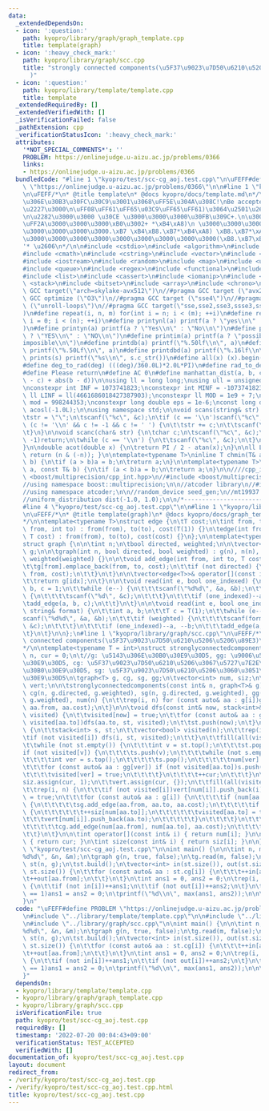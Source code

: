 ```yaml
---
data:
  _extendedDependsOn:
  - icon: ':question:'
    path: kyopro/library/graph/graph_template.cpp
    title: template(graph)
  - icon: ':heavy_check_mark:'
    path: kyopro/library/graph/scc.cpp
    title: "strongly connected components(\u5F37\u9023\u7D50\u6210\u5206\u5206\u89E3\
      )"
  - icon: ':question:'
    path: kyopro/library/template/template.cpp
    title: template
  _extendedRequiredBy: []
  _extendedVerifiedWith: []
  _isVerificationFailed: false
  _pathExtension: cpp
  _verificationStatusIcon: ':heavy_check_mark:'
  attributes:
    '*NOT_SPECIAL_COMMENTS*': ''
    PROBLEM: https://onlinejudge.u-aizu.ac.jp/problems/0366
    links:
    - https://onlinejudge.u-aizu.ac.jp/problems/0366
  bundledCode: "#line 1 \"kyopro/test/scc-cg_aoj.test.cpp\"\n\uFEFF#define PROBLEM\
    \ \"https://onlinejudge.u-aizu.ac.jp/problems/0366\"\n\n#line 1 \"kyopro/library/template/template.cpp\"\
    \n\uFEFF/*\n* @title template\n* @docs kyopro/docs/template.md\n*/\n\n\n/*\n\u3053\
    \u306E\u30B3\u30FC\u30C9\u3001\u3068\uFF5E\u304A\u308C!\nBe accepted!\n\u2227\uFF3F\
    \u2227\u3000\n\uFF08\uFF61\uFF65\u03C9\uFF65\uFF61)\u3064\u2501\u2606\u30FB*\u3002\
    \n\u2282\u3000\u3000 \u30CE \u3000\u3000\u3000\u30FB\u309C+.\n\u3000\u3057\u30FC\
    \uFF2A\u3000\u3000\u3000\xB0\u3002+ *\xB4\xA8)\n \u3000\u3000\u3000\u3000\u3000\
    \u3000\u3000\u3000\u3000.\xB7 \xB4\xB8.\xB7*\xB4\xA8) \xB8.\xB7*\xA8)\n\t\t  \u3000\
    \u3000\u3000\u3000\u3000\u3000\u3000\u3000\u3000\u3000(\xB8.\xB7\xB4 (\xB8.\xB7\
    '* \u2606\n*/\n\n#include <cstdio>\n#include <algorithm>\n#include <string>\n\
    #include <cmath>\n#include <cstring>\n#include <vector>\n#include <numeric>\n\
    #include <iostream>\n#include <random>\n#include <map>\n#include <unordered_map>\n\
    #include <queue>\n#include <regex>\n#include <functional>\n#include <complex>\n\
    #include <list>\n#include <cassert>\n#include <iomanip>\n#include <set>\n#include\
    \ <stack>\n#include <bitset>\n#include <array>\n#include <chrono>\n\n//#pragma\
    \ GCC target(\"arch=skylake-avx512\")\n//#pragma GCC target (\"avx2\")\n//#pragma\
    \ GCC optimize (\"O3\")\n//#pragma GCC target (\"sse4\")\n//#pragma GCC optimize\
    \ (\"unroll-loops\")\n//#pragma GCC target(\"sse,sse2,sse3,ssse3,sse4,popcnt,abm,mmx,avx,tune=native\"\
    )\n#define repeat(i, n, m) for(int i = n; i < (m); ++i)\n#define rep(i, n) for(int\
    \ i = 0; i < (n); ++i)\n#define printynl(a) printf(a ? \"yes\\n\" : \"no\\n\"\
    )\n#define printyn(a) printf(a ? \"Yes\\n\" : \"No\\n\")\n#define printYN(a) printf(a\
    \ ? \"YES\\n\" : \"NO\\n\")\n#define printim(a) printf(a ? \"possible\\n\" : \"\
    imposible\\n\")\n#define printdb(a) printf(\"%.50lf\\n\", a)\n#define printLdb(a)\
    \ printf(\"%.50Lf\\n\", a)\n#define printdbd(a) printf(\"%.16lf\\n\", a)\n#define\
    \ prints(s) printf(\"%s\\n\", s.c_str())\n#define all(x) (x).begin(), (x).end()\n\
    #define deg_to_rad(deg) (((deg)/360.0L)*2.0L*PI)\n#define rad_to_deg(rad) (((rad)/2.0L/PI)*360.0L)\n\
    #define Please return\n#define AC 0\n#define manhattan_dist(a, b, c, d) (abs(a\
    \ - c) + abs(b - d))\n\nusing ll = long long;\nusing ull = unsigned long long;\n\
    \nconstexpr int INF = 1073741823;\nconstexpr int MINF = -1073741823;\nconstexpr\
    \ ll LINF = ll(4661686018427387903);\nconstexpr ll MOD = 1e9 + 7;\nconstexpr ll\
    \ mod = 998244353;\nconstexpr long double eps = 1e-6;\nconst long double PI =\
    \ acosl(-1.0L);\n\nusing namespace std;\n\nvoid scans(string& str) {\n\tchar c;\n\
    \tstr = \"\";\n\tscanf(\"%c\", &c);\n\tif (c == '\\n')scanf(\"%c\", &c);\n\twhile\
    \ (c != '\\n' && c != -1 && c != ' ') {\n\t\tstr += c;\n\t\tscanf(\"%c\", &c);\n\
    \t}\n}\n\nvoid scanc(char& str) {\n\tchar c;\n\tscanf(\"%c\", &c);\n\tif (c ==\
    \ -1)return;\n\twhile (c == '\\n') {\n\t\tscanf(\"%c\", &c);\n\t}\n\tstr = c;\n\
    }\n\ndouble acot(double x) {\n\treturn PI / 2 - atan(x);\n}\n\nll LSB(ll n) {\
    \ return (n & (-n)); }\n\ntemplate<typename T>\ninline T chmin(T& a, const T&\
    \ b) {\n\tif (a > b)a = b;\n\treturn a;\n}\n\ntemplate<typename T>\ninline T chmax(T&\
    \ a, const T& b) {\n\tif (a < b)a = b;\n\treturn a;\n}\n\n////cpp_int\n//#include\
    \ <boost/multiprecision/cpp_int.hpp>\n//#include <boost/multiprecision/cpp_dec_float.hpp>\n\
    //using namespace boost::multiprecision;\n\n//atcoder library\n//#include <atcoder/all>\n\
    //using namespace atcoder;\n\n//random_device seed_gen;\n//mt19937 engine(seed_gen());\n\
    //uniform_distribution dist(-1.0, 1.0);\n\n/*----------------------------------------------------------------------------------*/\n\
    #line 4 \"kyopro/test/scc-cg_aoj.test.cpp\"\n\n#line 1 \"kyopro/library/graph/graph_template.cpp\"\
    \n\uFEFF/*\n* @title template(graph)\n* @docs kyopro/docs/graph_template.md\n\
    */\n\ntemplate<typename T>\nstruct edge {\n\tT cost;\n\tint from, to;\n\n\tedge(int\
    \ from, int to) : from(from), to(to), cost(T(1)) {}\n\tedge(int from, int to,\
    \ T cost) : from(from), to(to), cost(cost) {}\n};\n\ntemplate<typename T = int>\n\
    struct graph {\n\n\tint n;\n\tbool directed, weighted;\n\n\tvector<vector<edge<T>>>\
    \ g;\n\n\tgraph(int n, bool directed, bool weighted) : g(n), n(n), directed(directed),\
    \ weighted(weighted) {}\n\n\tvoid add_edge(int from, int to, T cost = T(1)) {\n\
    \t\tg[from].emplace_back(from, to, cost);\n\t\tif (not directed) {\n\t\t\tg[to].emplace_back(to,\
    \ from, cost);\n\t\t}\n\t}\n\n\tvector<edge<T>>& operator[](const int& idx) {\n\
    \t\treturn g[idx];\n\t}\n\n\tvoid read(int e, bool one_indexed) {\n\t\tint a,\
    \ b, c = 1;\n\t\twhile (e--) {\n\t\t\tscanf(\"%d%d\", &a, &b);\n\t\t\tif (weighted)\
    \ {\n\t\t\t\tscanf(\"%d\", &c);\n\t\t\t}\n\t\t\tif (one_indexed)--a, --b;\n\t\t\
    \tadd_edge(a, b, c);\n\t\t}\n\t}\n\n\tvoid read(int e, bool one_indexed, const\
    \ string& format) {\n\t\tint a, b;\n\t\tT c = T(1);\n\t\twhile (e--) {\n\t\t\t\
    scanf(\"%d%d\", &a, &b);\n\t\t\tif (weighted) {\n\t\t\t\tscanf(format.c_str(),\
    \ &c);\n\t\t\t}\n\t\t\tif (one_indexed)--a, --b;\n\t\t\tadd_edge(a, b, c);\n\t\
    \t}\n\t}\n\n};\n#line 1 \"kyopro/library/graph/scc.cpp\"\n\uFEFF/*\n* @title strongly\
    \ connected components(\u5F37\u9023\u7D50\u6210\u5206\u5206\u89E3)\n* @docs kyopro/docs/scc.md\n\
    */\n\ntemplate<typename T = int>\nstruct stronglyconnectedcomponents {\n\n\tint\
    \ n, cur = 0;\n\t//g: \u5143\u306E\u30B0\u30E9\u30D5, gg: \u9006\u5F35\u308A\u30B0\
    \u30E9\u30D5, cg: \u5F37\u9023\u7D50\u6210\u5206\u3067\u5727\u7E2E\u3057\u305F\
    \u30B0\u30E9\u30D5, sg: \u5F37\u9023\u7D50\u6210\u5206\u3060\u3051\u306E\u30B0\
    \u30E9\u30D5\n\tgraph<T> g, cg, sg, gg;\n\tvector<int> num, siz;\n\tvector<vector<int>>\
    \ vert;\n\n\tstronglyconnectedcomponents(const int& n, graph<T>& g) : n(n), g(g),\
    \ cg(n, g.directed, g.weighted), sg(n, g.directed, g.weighted), gg(n, g.directed,\
    \ g.weighted), num(n) {\n\t\trep(i, n) for (const auto& aa : g[i])gg.add_edge(aa.to,\
    \ aa.from, aa.cost);\n\t}\n\n\tvoid dfs(const int& now, stack<int>& st, vector<bool>&\
    \ visited) {\n\t\tvisited[now] = true;\n\t\tfor (const auto& aa : g[now])if (not\
    \ visited[aa.to])dfs(aa.to, st, visited);\n\t\tst.push(now);\n\t}\n\n\tvoid build()\
    \ {\n\t\tstack<int> s, st;\n\t\tvector<bool> visited(n);\n\t\trep(i, n) {\n\t\t\
    \tif (not visited[i]) dfs(i, st, visited);\n\t\t}\n\t\tfill(all(visited), false);\n\
    \t\twhile (not st.empty()) {\n\t\t\tint v = st.top();\n\t\t\tst.pop();\n\t\t\t\
    if (not visited[v]) {\n\t\t\t\ts.push(v);\n\t\t\t\twhile (not s.empty()) {\n\t\
    \t\t\t\tint ver = s.top();\n\t\t\t\t\ts.pop();\n\t\t\t\t\tnum[ver] = cur;\n\t\t\
    \t\t\tfor (const auto& aa : gg[ver]) if (not visited[aa.to])s.push(aa.to);\n\t\
    \t\t\t\tvisited[ver] = true;\n\t\t\t\t}\n\t\t\t\t++cur;\n\t\t\t}\n\t\t}\n\t\t\
    siz.assign(cur, 1);\n\t\tvert.assign(cur, {});\n\t\tfill(all(visited), false);\n\
    \t\trep(i, n) {\n\t\t\tif (not visited[i])vert[num[i]].push_back(i);\n\t\t\tvisited[i]\
    \ = true;\n\t\t\tfor (const auto& aa : g[i]) {\n\t\t\t\tif (num[aa.to] == num[i])\
    \ {\n\t\t\t\t\tsg.add_edge(aa.from, aa.to, aa.cost);\n\t\t\t\t\tif (not visited[aa.to])\
    \ {\n\t\t\t\t\t\t++siz[num[aa.to]];\n\t\t\t\t\t\tvisited[aa.to] = true;\n\t\t\t\
    \t\t\tvert[num[i]].push_back(aa.to);\n\t\t\t\t\t}\n\t\t\t\t}\n\t\t\t\telse {\n\
    \t\t\t\t\tcg.add_edge(num[aa.from], num[aa.to], aa.cost);\n\t\t\t\t}\n\t\t\t}\n\
    \t\t}\n\t}\n\n\tint operator[](const int& i) { return num[i]; }\n\n\tint size()\
    \ { return cur; }\n\tint size(const int& i) { return siz[i]; }\n\n};\n#line 7\
    \ \"kyopro/test/scc-cg_aoj.test.cpp\"\n\nint main() {\n\n\tint n, m;\n\tscanf(\"\
    %d%d\", &n, &m);\n\tgraph g(n, true, false);\n\tg.read(m, false);\n\tstronglyconnectedcomponents\
    \ st(n, g);\n\tst.build();\n\tvector<int> in(st.size()), out(st.size());\n\trep(i,\
    \ st.size()) {\n\t\tfor (const auto& aa : st.cg[i]) {\n\t\t\t++in[aa.to];\n\t\t\
    \t++out[aa.from];\n\t\t}\n\t}\n\tint ans1 = 0, ans2 = 0;\n\trep(i, st.size())\
    \ {\n\t\tif (not in[i])++ans1;\n\t\tif (not out[i])++ans2;\n\t}\n\tif (st.size()\
    \ == 1)ans1 = ans2 = 0;\n\tprintf(\"%d\\n\", max(ans1, ans2));\n\n\tPlease AC;\n\
    }\n"
  code: "\uFEFF#define PROBLEM \"https://onlinejudge.u-aizu.ac.jp/problems/0366\"\n\
    \n#include \"../library/template/template.cpp\"\n\n#include \"../library/graph/graph_template.cpp\"\
    \n#include \"../library/graph/scc.cpp\"\n\nint main() {\n\n\tint n, m;\n\tscanf(\"\
    %d%d\", &n, &m);\n\tgraph g(n, true, false);\n\tg.read(m, false);\n\tstronglyconnectedcomponents\
    \ st(n, g);\n\tst.build();\n\tvector<int> in(st.size()), out(st.size());\n\trep(i,\
    \ st.size()) {\n\t\tfor (const auto& aa : st.cg[i]) {\n\t\t\t++in[aa.to];\n\t\t\
    \t++out[aa.from];\n\t\t}\n\t}\n\tint ans1 = 0, ans2 = 0;\n\trep(i, st.size())\
    \ {\n\t\tif (not in[i])++ans1;\n\t\tif (not out[i])++ans2;\n\t}\n\tif (st.size()\
    \ == 1)ans1 = ans2 = 0;\n\tprintf(\"%d\\n\", max(ans1, ans2));\n\n\tPlease AC;\n\
    }"
  dependsOn:
  - kyopro/library/template/template.cpp
  - kyopro/library/graph/graph_template.cpp
  - kyopro/library/graph/scc.cpp
  isVerificationFile: true
  path: kyopro/test/scc-cg_aoj.test.cpp
  requiredBy: []
  timestamp: '2022-07-20 00:04:43+09:00'
  verificationStatus: TEST_ACCEPTED
  verifiedWith: []
documentation_of: kyopro/test/scc-cg_aoj.test.cpp
layout: document
redirect_from:
- /verify/kyopro/test/scc-cg_aoj.test.cpp
- /verify/kyopro/test/scc-cg_aoj.test.cpp.html
title: kyopro/test/scc-cg_aoj.test.cpp
---
```

